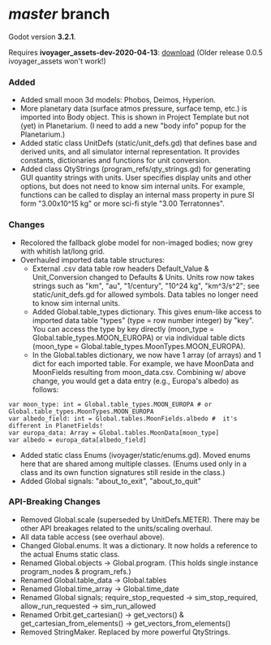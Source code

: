 # _master_ branch
Godot version **3.2.1**.

Requires **ivoyager_assets-dev-2020-04-13**: [download](https://github.com/ivoyager/ivoyager-changelogs/releases/download/dev-assets/ivoyager_assets-dev-2020-04-13.zip) (Older release 0.0.5 ivoyager_assets won't work!)

### Added
* Added small moon 3d models: Phobos, Deimos, Hyperion.
* More planetary data (surface atmos pressure, surface temp, etc.) is imported into Body object. This is shown in Project Template but not (yet) in Planetarium. (I need to add a new "body info" popup for the Planetarium.)
* Added static class UnitDefs (static/unit_defs.gd) that defines base and derived units, and all simulator internal representation. It provides constants, dictionaries and functions for unit conversion.
* Added class QtyStrings (program_refs/qty_strings.gd) for generating GUI quantity strings with units. User specifies display units and other options, but does not need to know sim internal units. For example, functions can be called to display an internal mass property in pure SI form "3.00x10^15 kg" or more sci-fi style "3.00 Terratonnes".
### Changes
* Recolored the fallback globe model for non-imaged bodies; now grey with whitish lat/long grid.
* Overhauled imported data table structures:
  * External .csv data table row headers Default_Value & Unit_Conversion changed to Defaults & Units. Units row now takes strings such as "km", "au", "1/century", "10^24 kg", "km^3/s^2"; see static/unit_defs.gd for allowed symbols. Data tables no longer need to know sim internal units.
  * Added Global.table_types dictionary. This gives enum-like access to imported data table "types" (type = row number integer) by "key". You can access the type by key directly (moon_type = Global.table_types.MOON_EUROPA) or via individual table dicts (moon_type = Global.table_types.MoonTypes.MOON_EUROPA).
  * In the Global.tables dictionary, we now have 1 array (of arrays) and 1 dict for each imported table. For example, we have MoonData and MoonFields resulting from moon_data.csv. Combining w/ above change, you would get a data entry (e.g., Europa's albedo) as follows:
```
var moon_type: int = Global.table_types.MOON_EUROPA # or Global.table_types.MoonTypes.MOON_EUROPA
var albedo_field: int = Global.tables.MoonFields.albedo #  it's different in PlanetFields!
var europa_data: Array = Global.tables.MoonData[moon_type]
var albedo = europa_data[albedo_field]
```
* Added static class Enums (ivoyager/static/enums.gd). Moved enums here that are shared among multiple classes. (Enums used only in a class and its own function signatures still reside in the class.)
* Added Global signals: "about_to_exit", "about_to_quit"
### API-Breaking Changes
* Removed Global.scale (superseded by UnitDefs.METER). There may be other API breakages related to the units/scaling overhaul.
* All data table access (see overhaul above).
* Changed Global.enums. It was a dictionary. It now holds a reference to the actual Enums static class.
* Renamed Global.objects -> Global.program. (This holds single instance program_nodes & program_refs.)
* Renamed Global.table_data -> Global.tables
* Renamed Global.time_array -> Global.time_date
* Renamed Global signals; require_stop_requested -> sim_stop_required, allow_run_requested -> sim_run_allowed
* Renamed Orbit.get_cartesian() -> get_vectors() & get_cartesian_from_elements() -> get_vectors_from_elements()
* Removed StringMaker. Replaced by more powerful QtyStrings.


